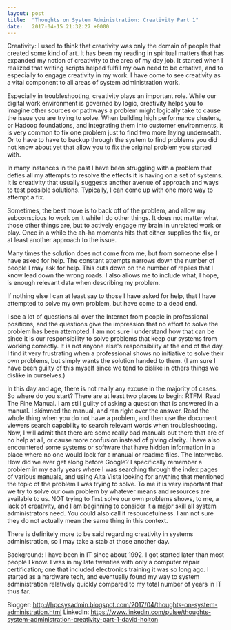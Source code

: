 ```yaml
---
layout: post
title:  "Thoughts on System Administration: Creativity Part 1"
date:   2017-04-15 21:32:27 +0000
---
```



Creativity:
I used to think that creativity was only the domain of people that created some kind of art.  It has been my reading in spiritual matters that has expanded my notion of creativity to the area of my day job.  It started when I realized that writing scripts helped fulfill my own need to be creative, and to especially to engage creativity in my work.  I have come to see creativity as a vital component to all areas of system administration work.

Especially in troubleshooting, creativity plays an important role.  While our digital work environment is governed by logic, creativity helps you to imagine other sources or pathways a problem might logically take to cause the issue you are trying to solve.  When building high performance clusters, or Hadoop foundations, and integrating them into customer environments, it is very common to fix one problem just to find two more laying underneath.  Or to have to have to backup through the system to find problems you did not know about yet that allow you to fix the original problem you started with.

In many instances in the past I have been struggling with a problem that defies all my attempts to resolve the effects it is having on a set of systems.  It is creativity that usually suggests another avenue of approach and ways to test possible solutions.  Typically, I can come up with one more way to attempt a fix.

Sometimes, the best move is to back off of the problem, and allow my subconscious to work on it while I do other things.  It does not matter what those other things are, but to actively engage my brain in unrelated work or play.  Once in a while the ah-ha moments hits that either supplies the fix, or at least another approach to the issue.

Many times the solution does not come from me, but from someone else I have asked for help. The constant attempts narrows down the number of people I may ask for help.  This cuts down on the number of replies that I know lead down the wrong roads.  I also allows me to include what, I hope, is enough relevant data when describing my problem.

If nothing else I can at least say to those I have asked for help, that I have attempted to solve my own problem, but have come to a dead end.

I see a lot of questions all over the Internet from people in professional positions, and the questions give the impression that no effort to solve the problem has been attempted.  I am not sure I understand how that can be since it is our responsibility to solve problems that keep our systems from working correctly.  It is not anyone else's responsibility at the end of the day. I find it very frustrating when a professional shows no initiative to solve their own problems, but simply wants the solution handed to them.  (I am sure I have been guilty of this myself since we tend to dislike in others things we dislike in ourselves.)

In this day and age, there is not really any excuse in the majority of cases.  So where do you start?  There are at least two places to begin:
RTFM: Read The Fine Manual.  I am still guilty of asking a question that is answered in a manual.  I skimmed the manual, and ran right over the answer.  Read the whole thing when you do not have a problem, and then use the document viewers search capability to search relevant words when troubleshooting.  Now, I will admit that there are some really bad manuals out there that are of no help at all, or cause more confusion instead of giving clarity.  I have also encountered some systems or software that have hidden information in a place where no one would look for a manual or readme files.
The Interwebs.  How did we ever get along before Google?  I specifically remember a problem in my early years where I was searching through the index pages of various manuals, and using Alta Vista looking for anything that mentioned the topic of the problem I was trying to solve.
To me it is very important that we try to solve our own problem by whatever means and resources are available to us.  NOT trying to first solve our own problems shows, to me, a lack of creativity, and I am beginning to consider it a major skill all system administrators need.  You could also call it resourcefulness.  I am not sure they do not actually mean the same thing in this context.

There is definitely more to be said regarding creativity in systems administration, so I may take a stab at those another day.

Background:
I have been in IT since about 1992.  I got started later than most people I know.  I was in my late twenties with only a computer repair certification; one that included electronics training it was so long ago.  I started as a hardware tech, and eventually found my way to system administration relatively quickly compared to my total number of years in IT thus far.

Blogger: http://hpcsysadmin.blogspot.com/2017/04/thoughts-on-system-administration.html
LinkedIn: https://www.linkedin.com/pulse/thoughts-system-administration-creativity-part-1-david-holton

